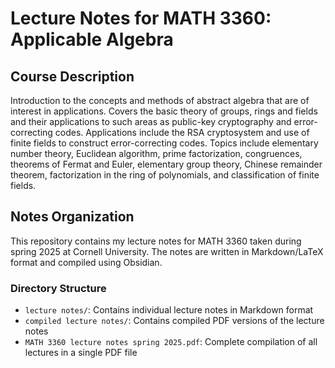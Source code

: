# Lecture Notes for MATH 3360: Applicable Algebra

## Course Description
Introduction to the concepts and methods of abstract algebra that are of interest in applications. Covers the basic theory of groups, rings and fields and their applications to such areas as public-key cryptography and error-correcting codes. Applications include the RSA cryptosystem and use of finite fields to construct error-correcting codes. Topics include elementary number theory, Euclidean algorithm, prime factorization, congruences, theorems of Fermat and Euler, elementary group theory, Chinese remainder theorem, factorization in the ring of polynomials, and classification of finite fields.

## Notes Organization
This repository contains my lecture notes for MATH 3360 taken during spring 2025 at Cornell University. The notes are written in Markdown/LaTeX format and compiled using Obsidian.

### Directory Structure
- `lecture notes/`: Contains individual lecture notes in Markdown format
- `compiled lecture notes/`: Contains compiled PDF versions of the lecture notes
- `MATH 3360 lecture notes spring 2025.pdf`: Complete compilation of all lectures in a single PDF file
